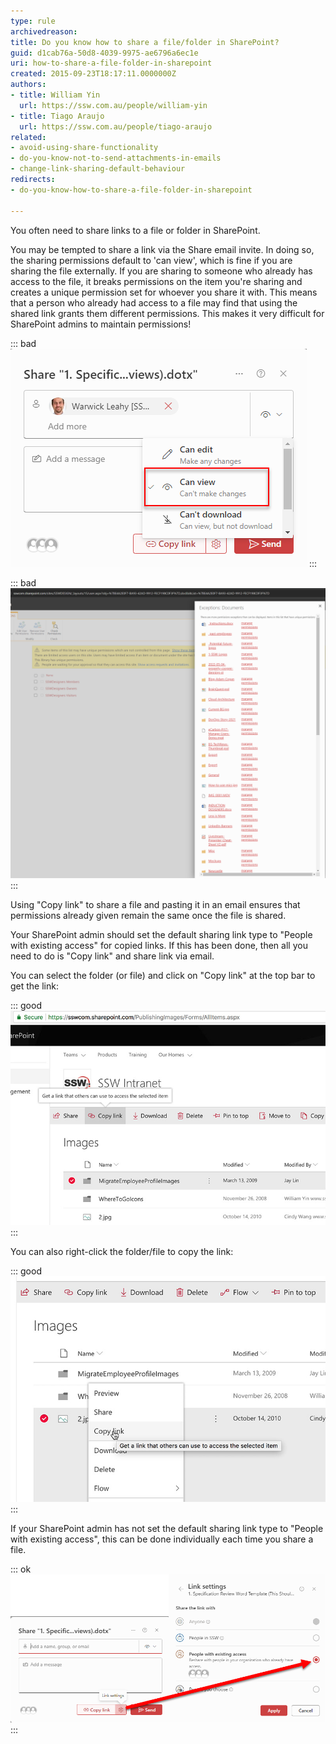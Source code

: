```yaml
---
type: rule
archivedreason: 
title: Do you know how to share a file/folder in SharePoint?
guid: d1cab76a-50d8-4039-9975-ae6796a6ec1e
uri: how-to-share-a-file-folder-in-sharepoint
created: 2015-09-23T18:17:11.0000000Z
authors:
- title: William Yin
  url: https://ssw.com.au/people/william-yin
- title: Tiago Araujo
  url: https://ssw.com.au/people/tiago-araujo
related: 
- avoid-using-share-functionality
- do-you-know-not-to-send-attachments-in-emails
- change-link-sharing-default-behaviour
redirects:
- do-you-know-how-to-share-a-file-folder-in-sharepoint

---
```


You often need to share links to a file or folder in SharePoint.

<!--endintro-->

You may be tempted to share a link via the Share email invite. In doing so, the sharing permissions default to 'can view', which is fine if you are sharing the file externally. If you are sharing to someone who already has access to the file, it breaks permissions on the item you're sharing and creates a unique permission set for whoever you share it with. This means that a person who already had access to a file may find that using the shared link grants them different permissions. This makes it very difficult for SharePoint admins to maintain permissions!

::: bad  
![**Figure: Bad example - Sharing URL via Share email invite**](sharepoint-share-email-invite.png)
:::

::: bad  
![**Figure: Bad example - Mulitple unique permission sets for a document library**](sharepoint-file-unique-permissions.png)
:::

Using "Copy link" to share a file and pasting it in an email ensures that permissions already given remain the same once the file is shared.

Your SharePoint admin should set the default sharing link type to "People with existing access" for copied links. If this has been done, then all you need to do is "Copy link" and share link via email.  

You can select the folder (or file) and click on "Copy link" at the top bar to get the link:

::: good  
![**Figure: Good example - Get URL from SharePoint top bar**](sharepoint-cloud-copy-folder.jpg)  
:::

You can also right-click the folder/file to copy the link:

::: good  
![**Figure: Good example - Get URL by right-clicking a file in SharePoint**](sharepoint-right-click-link.jpg)  
:::

If your SharePoint admin has not set the default sharing link type to "People with existing access", this can be done individually each time you share a file.

::: ok  
![**Figure: OK example - Set file sharing permission to "People with existing access" each time you share**](sharepoint-choose-existing-access.png)
:::
